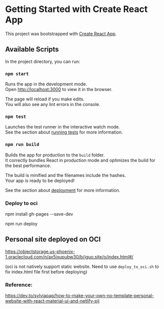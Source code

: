 # Getting Started with Create React App

This project was bootstrapped with [Create React App](https://github.com/facebook/create-react-app).

## Available Scripts

In the project directory, you can run:

### `npm start`

Runs the app in the development mode.\
Open [http://localhost:3000](http://localhost:3000) to view it in the browser.

The page will reload if you make edits.\
You will also see any lint errors in the console.

### `npm test`

Launches the test runner in the interactive watch mode.\
See the section about [running tests](https://facebook.github.io/create-react-app/docs/running-tests) for more information.

### `npm run build`

Builds the app for production to the `build` folder.\
It correctly bundles React in production mode and optimizes the build for the best performance.

The build is minified and the filenames include the hashes.\
Your app is ready to be deployed!

See the section about [deployment](https://facebook.github.io/create-react-app/docs/deployment) for more information.

### Deploy to oci
npm install gh-pages --save-dev

<!-- Add below scripts and homepage to package.json
```
"homepage": "http://jiayanguo.github.io/portfolio-site"
"scripts": {
//...
"predeploy": "npm run build",
"deploy": "gh-pages -d build"
}
``` -->

npm run deploy


## Personal site deployed on OCI
https://objectstorage.us-phoenix-1.oraclecloud.com/n/ax5ixupubw30/b/jguo.site/o/index.html#/

(oci is not natively support static website. Need to use `deploy_to_oci.sh` to fix index.html file first before deploying)

### Reference:
https://dev.to/sylviapap/how-to-make-your-own-no-template-personal-website-with-react-material-ui-and-netlify-pij
